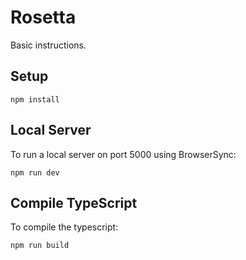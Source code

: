 # Rosetta

Basic instructions.

## Setup

`npm install`

## Local Server

To run a local server on port 5000 using BrowserSync:

`npm run dev`

## Compile TypeScript

To compile the typescript:

`npm run build`